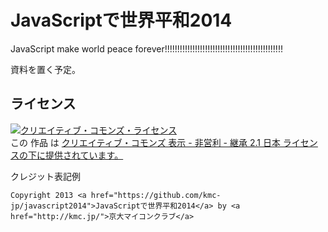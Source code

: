 JavaScriptで世界平和2014
==============

JavaScript make world peace forever!!!!!!!!!!!!!!!!!!!!!!!!!!!!!!!!!!!!!!!!!!!!!!!

資料を置く予定。

## ライセンス

<a rel="license" href="http://creativecommons.org/licenses/by-nc-sa/2.1/jp/"><img alt="クリエイティブ・コモンズ・ライセンス" style="border-width:0" src="http://i.creativecommons.org/l/by-nc-sa/2.1/jp/88x31.png" /></a><br />この 作品 は <a rel="license" href="http://creativecommons.org/licenses/by-nc-sa/2.1/jp/">クリエイティブ・コモンズ 表示 - 非営利 - 継承 2.1 日本 ライセンスの下に提供されています。</a>

クレジット表記例
```
Copyright 2013 <a href="https://github.com/kmc-jp/javascript2014">JavaScriptで世界平和2014</a> by <a href="http://kmc.jp/">京大マイコンクラブ</a>
```
